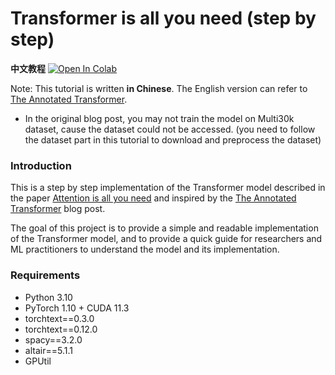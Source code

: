 # Transformer is all you need (step by step) 

**中文教程**
[![Open In Colab](https://colab.research.google.com/assets/colab-badge.svg)](https://colab.research.google.com/github/Superjie13/transformer_step_by_step/blob/main/transformer_step_by_step.ipynb)

Note: This tutorial is written **in Chinese**. The English version can refer to [The Annotated Transformer](http://nlp.seas.harvard.edu/2018/04/03/attention.html). 
- In the original blog post, you may not train the model on Multi30k dataset, cause the dataset could not be accessed. (you need to follow the dataset part in this tutorial to download and preprocess the dataset)

### Introduction
This is a step by step implementation of the Transformer model described in the paper [Attention is all you need](https://arxiv.org/abs/1706.03762) and inspired by the [The Annotated Transformer](http://nlp.seas.harvard.edu/2018/04/03/attention.html) blog post.

The goal of this project is to provide a simple and readable implementation of the Transformer model, and to provide a quick guide for researchers and ML practitioners to understand the model and its implementation. 

### Requirements
- Python 3.10
- PyTorch 1.10 + CUDA 11.3
- torchtext==0.3.0
- torchtext==0.12.0
- spacy==3.2.0
- altair==5.1.1
- GPUtil